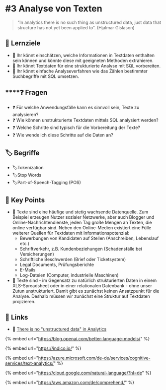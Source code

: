 # \#3 Analyse von Texten

> “In analytics there is no such thing as unstructured data, just data that structure has not yet been applied to”. \(Hjalmar Gislason\)

## 🎯 Lernziele

* 🎯 Ihr könnt einschätzen, welche Informationen in Textdaten enthalten sein können und könnte diese mit geeigneten Methoden extrahieren.
* 🎯 Ihr könnt Textdaten für eine strukturierte Analyse mit SQL vorbereiten.
* 🎯 Ihr könnt einfache Analyseverfahren wie das Zählen bestimmter Suchbegriffe mit SQL umsetzen.

## \*\*\*\*❓ **Fragen**

* ❓ Für welche Anwendungsfälle kann es sinnvoll sein, Texte zu analysieren?
* ❓ Wie können unstrukturierte Textdaten mittels SQL analysiert werden?
* ❓ Welche Schritte sind typisch für die Vorbereitung der Texte?
* ❓ Wie wende ich diese Schritte auf die Daten an?

## 🏷 Begriffe

* 🏷Tokenization
* 🏷Stop Words
* 🏷Part-of-Speech-Tagging \(POS\)

## 🔑 Key Points

* 🔑 Texte sind eine häufige und stetig wachsende Datenquelle. Zum Beispiel erzeugen Nutzer sozialer Netzwerke, aber auch Blogger und Online-Nachrichtendienste, jeden Tag große Mengen an Texten, die online verfügbar sind. Neben den Online-Medien existiert eine Fülle weiterer Quellen für Textdaten mit Informationspotenzial: 
  * Bewerbungen von Kandidaten auf Stellen \(Anschreiben, Lebenslauf etc.\)
  * Schriftverkehr, z.B. Kundenbeziehungen \(Schadensfälle bei Versicherungen\)
  * Schriftliche Beschwerden \(Brief oder Ticketsystem\)
  * Legal Documents, Prüfungsberichte
  * E-Mails
  * Log-Dateien \(Computer, industrielle Maschinen\) 
* 🔑 Texte sind - im Gegensatz zu natürlich strukturierten Daten in einem XLS-Spreadsheet oder in einer relationalen Datenbank - ohne unser Zutun unstrukturiert. Damit gibt es zunächst keinen Ansatzpunkt für die Analyse. Deshalb müssen wir zunächst eine Struktur auf Textdaten projizieren.

## 🔗 Links

* 🔗 [There is no "unstructured data" in Analytics](https://medium.com/@hjalli/there-is-no-unstructured-data-in-analytics-8c5d06944b23)

{% embed url="https://blog.openai.com/better-language-models/" %}

{% embed url="https://indico.io/" %}

{% embed url="https://azure.microsoft.com/de-de/services/cognitive-services/text-analytics/" %}

{% embed url="https://cloud.google.com/natural-language/?hl=de" %}

{% embed url="https://aws.amazon.com/de/comprehend/" %}

